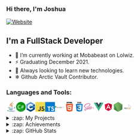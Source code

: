 ### Hi there, I'm Joshua 

[![Website](https://img.shields.io/website?label=JoshuaFernandes.ca&style=for-the-badge&url=https%3A%2F%2Fcodestackr.com)](https://joshuafernandes.ca/)

## I'm a FullStack Developer

- 🌱 I’m currently working at Mobabeast on Lolwiz.
- ⚡ Graduating December 2021.
- 🔭 Always looking to learn new technologies.
- ❄ Github Arctic Vault Contributor.

### Languages and Tools:

[<img align="left" alt="Terminal" width="26px" src="https://raw.githubusercontent.com/github/explore/80688e429a7d4ef2fca1e82350fe8e3517d3494d/topics/java/java.png" />][Java]
[<img align="left" alt="Terminal" width="26px" src="https://raw.githubusercontent.com/github/explore/80688e429a7d4ef2fca1e82350fe8e3517d3494d/topics/csharp/csharp.png" />][C#]
[<img align="left" alt="Terminal" width="26px" src="https://raw.githubusercontent.com/github/explore/80688e429a7d4ef2fca1e82350fe8e3517d3494d/topics/cpp/cpp.png" />][other]
[<img align="left" alt="JavaScript" width="26px" src="https://raw.githubusercontent.com/github/explore/80688e429a7d4ef2fca1e82350fe8e3517d3494d/topics/javascript/javascript.png" />][JavaScript]
[<img align="left" alt="Terminal" width="26px" src="https://raw.githubusercontent.com/github/explore/80688e429a7d4ef2fca1e82350fe8e3517d3494d/topics/typescript/typescript.png" />][typescript]
[<img align="left" alt="MongoDB" width="26px" src="https://raw.githubusercontent.com/github/explore/80688e429a7d4ef2fca1e82350fe8e3517d3494d/topics/mongodb/mongodb.png" />][Python]
[<img align="left" alt="HTML5" width="26px" src="https://raw.githubusercontent.com/github/explore/80688e429a7d4ef2fca1e82350fe8e3517d3494d/topics/html/html.png" />][html]
[<img align="left" alt="CSS3" width="26px" src="https://raw.githubusercontent.com/github/explore/80688e429a7d4ef2fca1e82350fe8e3517d3494d/topics/css/css.png" />][html]
[<img align="left" alt="Sass" width="26px" src="https://raw.githubusercontent.com/github/explore/80688e429a7d4ef2fca1e82350fe8e3517d3494d/topics/sass/sass.png" />][html]
[<img align="left" alt="Terminal" width="26px" src="https://raw.githubusercontent.com/github/explore/80688e429a7d4ef2fca1e82350fe8e3517d3494d/topics/vue/vue.png" />][Vue]
[<img align="left" alt="React" width="26px" src="https://raw.githubusercontent.com/github/explore/80688e429a7d4ef2fca1e82350fe8e3517d3494d/topics/angular/angular.png" />][Typescript]
[<img align="left" alt="Node.js" width="26px" src="https://raw.githubusercontent.com/github/explore/80688e429a7d4ef2fca1e82350fe8e3517d3494d/topics/nodejs/nodejs.png" />][NodeJs]
[<img align="left" alt="MySQL" width="26px" src="https://raw.githubusercontent.com/github/explore/80688e429a7d4ef2fca1e82350fe8e3517d3494d/topics/mysql/mysql.png" />][other]

<br />
<br />

<details>
  <summary>:zap: My Projects </summary>
  
<!--START_SECTION:activity-->
1. [Python Discord Bot](https://github.com/Vexrax/DiscordBot-Python) 
2. [2018 Riot API Challenge](https://github.com/afieldi/2018-Riot-API-Challenge) 
3. [2017 Riot API Challenge](https://github.com/Vexrax/lolApi2017) 
4. [Java Discord Bot](https://github.com/Vexrax/DiscordBot) 
<!--END_SECTION:activity-->

</details>

<details>
  <summary>:zap: Achievements </summary>
  
<!--START_SECTION:activity-->
[2018 Riot API Challenge](https://www.riotgames.com/en/DevRel/api-challenge-recap-winter-2019) Winner 
[2017 Riot API Challenge](https://developer.riotgames.com/api-challenge-december2017.html) Runner Up
<!--END_SECTION:activity-->

</details>


<details>
  <summary>:zap: GitHub Stats</summary>

  <img align="left" alt="Vexrax's GitHub Stats" src="https://github-readme-stats.codestackr.vercel.app/api?username=Vexrax&show_icons=true&hide_border=true" />

</details>

[NodeJs]: https://github.com/afieldi/2018-Riot-API-Challenge
[Python]: https://github.com/Vexrax/DiscordBot-Python
[Java]: https://github.com/Vexrax/DiscordBot
[TypeScript]: https://github.com/afieldi/2018-Riot-API-Challenge
[JavaScript]: https://github.com/Vexrax/lolApi2017
[C#]: https://github.com/Vexrax/AndroidGameV1
[html]: https://github.com/Vexrax/lolApi2017
[Vue]: https://github.com/lol-matchmaker/riot-hackathon
[other]: https://github.com/Vexrax
